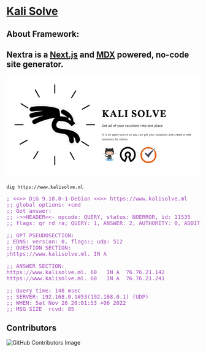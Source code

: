 # [Kali Solve](https://www.kalisolve.ml)

## About Framework:

**Nextra** is a [Next.js](https://nextjs.org) and [MDX](https://mdxjs.com) powered, no-code site generator.
---------------------------
![](/public/demo.png)

```bash
dig https://www.kalisolve.ml
```


<pre><font color="#A347BA">; &lt;&lt;&gt;&gt; DiG 9.18.8-1-Debian &lt;&lt;&gt;&gt; https://www.kalisolve.ml</font>
<font color="#A347BA">;; global options: +cmd</font>
<font color="#A347BA">;; Got answer:</font>
<font color="#A347BA">;; -&gt;&gt;HEADER&lt;&lt;- opcode: QUERY, status: NOERROR, id: 11535</font>
<font color="#A347BA">;; flags: qr rd ra; QUERY: 1, ANSWER: 2, AUTHORITY: 0, ADDITIONAL: 1</font>

<font color="#A347BA">;; OPT PSEUDOSECTION:</font>
<font color="#A347BA">; EDNS: version: 0, flags:; udp: 512</font>
<font color="#A347BA">;; QUESTION SECTION:</font>
<font color="#A347BA">;https://www.kalisolve.ml.</font>	<font color="#A347BA">IN</font>	<font color="#A347BA">A</font>

<font color="#A347BA">;; ANSWER SECTION:</font>
<font color="#A347BA">https://www.kalisolve.ml. 60</font>	<font color="#A347BA">IN</font>	<font color="#A347BA">A</font>	<font color="#A347BA">76.76.21.142</font>
<font color="#A347BA">https://www.kalisolve.ml. 60</font>	<font color="#A347BA">IN</font>	<font color="#A347BA">A</font>	<font color="#A347BA">76.76.21.241</font>

<font color="#A347BA">;; Query time: 148 msec</font>
<font color="#A347BA">;; SERVER: 192.168.0.1#53(192.168.0.1) (UDP)</font>
<font color="#A347BA">;; WHEN: Sat Nov 26 20:01:53 +06 2022</font>
<font color="#A347BA">;; MSG SIZE  rcvd: 85</font>
</pre>


## Contributors

![GitHub Contributors Image](https://contrib.rocks/image?repo=MohammadTaseenKhan/kali-solve)
